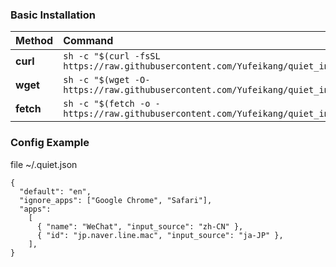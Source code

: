 
### Basic Installation



| Method    | Command                                                                                           |
|:----------|:--------------------------------------------------------------------------------------------------|
| **curl**  | `sh -c "$(curl -fsSL https://raw.githubusercontent.com/Yufeikang/quiet_input_method/master/install.sh)"` |
| **wget**  | `sh -c "$(wget -O- https://raw.githubusercontent.com/Yufeikang/quiet_input_method/master/install.sh)"`   |
| **fetch** | `sh -c "$(fetch -o - https://raw.githubusercontent.com/Yufeikang/quiet_input_method/master/install.sh)"` |


### Config Example
 file ~/.quiet.json
```
{
  "default": "en",
  "ignore_apps": ["Google Chrome", "Safari"],
  "apps":
    [
      { "name": "WeChat", "input_source": "zh-CN" },
      { "id": "jp.naver.line.mac", "input_source": "ja-JP" },
    ],
}

```
